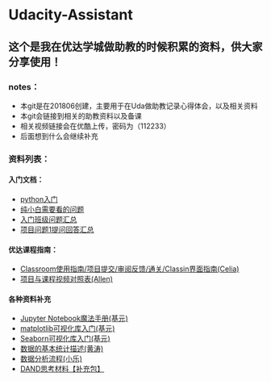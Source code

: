 # Udacity-Assistant
## 这个是我在优达学城做助教的时候积累的资料，供大家分享使用！
### notes：

- 本git是在201806创建，主要用于在Uda做助教记录心得体会，以及相关资料
- 本git会链接到相关的助教资料以及备课
- 相关视频链接会在优酷上传，密码为（112233）
- 后面想到什么会继续补充

### 资料列表：
#### 入门文档：
- [python入门](https://github.com/AAAlvin/-Udacity-Assistant/blob/master/python%E5%85%A5%E9%97%A8.md)
- [纯小白需要看的问题](https://github.com/AAAlvin/-Udacity-Assistant/blob/master/files/纯小白需要看的问题.pdf)
- [入门班级问题汇总](https://github.com/AAAlvin/-Udacity-Assistant/blob/master/files/%E5%85%A5%E9%97%A8%E7%8F%AD%E7%BA%A7%E9%97%AE%E9%A2%98%E6%B1%87%E6%80%BB.pdf)
- [项目问题1提问回答汇总](https://github.com/AAAlvin/-Udacity-Assistant/blob/master/files/%E9%A1%B9%E7%9B%AE%E9%97%AE%E9%A2%981%E6%8F%90%E9%97%AE%E5%9B%9E%E7%AD%94%E6%B1%87%E6%80%BB.pdf)

#### 优达课程指南：
- [Classroom使用指南/项目提交/审阅反馈/通关/Classin界面指南(Celia)](https://docs.qq.com/doc/BqI21X2yZIht154Jnf04HPOn3osVEN142uDI2YItbu2NkIUj3IQmKC2Cjyb92GWUxv12ewh4412Isj1QaEL61?opendocxfrom=admin)
- [项目与课程视频对照表(Allen)](https://docs.qq.com/sheet/BqI21X2yZIht1ZHV3w3zw0NJ0Efwl34MshCj26xyJB0q63TN2IQmKC2Cjyb92xGDtg3qyTqS3AHcGG1oLVpn0?opendocxfrom=admin#BB08J2)

#### 各种资料补充
- [Jupyter Notebook魔法手册(基元)](https://github.com/AAAlvin/-Udacity-Assistant/blob/master/files/Jupyter%20Notebook%E9%AD%94%E6%B3%95%E6%89%8B%E5%86%8C.docx)
- [matplotlib可视化库入门(基元)](https://github.com/AAAlvin/-Udacity-Assistant/blob/master/files/matplotlib%E5%8F%AF%E8%A7%86%E5%8C%96%E5%BA%93%E5%85%A5%E9%97%A8.docx)
- [Seaborn可视化库入门(基元)](https://github.com/AAAlvin/-Udacity-Assistant/blob/master/files/Seaborn%E5%8F%AF%E8%A7%86%E5%8C%96%E5%BA%93%E5%85%A5%E9%97%A8.docx)
- [数据的基本统计描述(黄涛)](https://github.com/AAAlvin/-Udacity-Assistant/blob/master/files/%E6%95%B0%E6%8D%AE%E7%9A%84%E5%9F%BA%E6%9C%AC%E7%BB%9F%E8%AE%A1%E6%8F%8F%E8%BF%B0--%E9%BB%84%E6%B6%9B.pdf)
- [数据分析流程(小乐)](https://github.com/AAAlvin/-Udacity-Assistant/blob/master/files/%E6%95%B0%E6%8D%AE%E5%88%86%E6%9E%90%E6%B5%81%E7%A8%8B_%E5%B0%8F%E4%B9%90.pdf)
- [DAND思考材料【补充包】](https://github.com/AAAlvin/-Udacity-Assistant/blob/master/files/DAND%E6%80%9D%E8%80%83%E6%9D%90%E6%96%99%E3%80%90%E8%A1%A5%E5%85%85%E5%8C%85%E3%80%91.docx)
